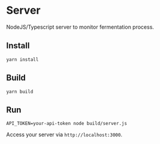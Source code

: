 # Server

NodeJS/Typescript server to monitor fermentation process.

## Install

```
yarn install
```

## Build

```
yarn build
```

## Run

```
API_TOKEN=your-api-token node build/server.js
```

Access your server via `http://localhost:3000`.
